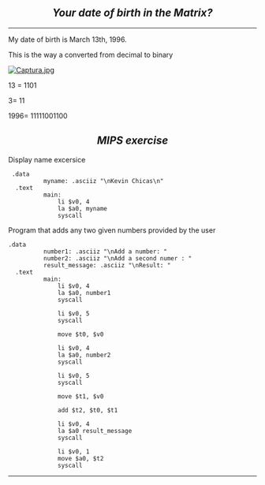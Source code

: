 *<center> <h2>Your date of birth in the Matrix?</h2> </center>*

---
My date of birth is March 13th, 1996.

This is the way a converted from decimal to binary

[![Captura.jpg](https://i.postimg.cc/xjL7MgxL/Captura.jpg)](https://postimg.cc/QVx0rgrM)

13 = 1101

3= 11

1996= 11111001100




*<center> <h2> MIPS exercise </h2> </center>*

Display name excersice

```assembly
 .data
	      myname: .asciiz "\nKevin Chicas\n"
  .text
	      main:
              li $v0, 4
              la $a0, myname
              syscall
```
Program that adds any two given numbers provided by the user

```assembly
.data
	      number1: .asciiz "\nAdd a number: "
	      number2: .asciiz "\nAdd a second numer : "
	      result_message: .asciiz "\nResult: "
  .text
	      main:
              li $v0, 4
              la $a0, number1
              syscall

              li $v0, 5
              syscall

              move $t0, $v0

              li $v0, 4
              la $a0, number2
              syscall

              li $v0, 5
              syscall

              move $t1, $v0

              add $t2, $t0, $t1

              li $v0, 4
              la $a0 result_message
              syscall

              li $v0, 1
              move $a0, $t2
              syscall
```
---